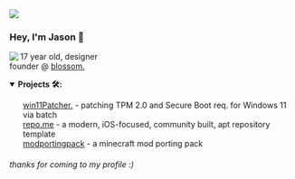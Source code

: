 <img src="https://raw.githubusercontent.com/revisitable/revisitable/master/assets/bg.png"> 

### Hey, I'm Jason 👋<br/>

<a href="https://discord.com/users/326237293612367873">
  <img src="https://lanyard-profile-readme.vercel.app/api/326237293612367873" align="left" />
</a>

17 year old, designer   <br/>
founder @ [blossom.](https://blossom.community)<br/>

<details open>
    <summary><strong>Projects 🛠:</strong></summary>
    <ul>
        <a href="https://github.com/revisitable/win11Patcher">win11Patcher.</a> - patching TPM 2.0 and Secure Boot req. for Windows 11 via batch<br/>
        <a href="https://github.com/revisitable/repo.me">repo.me</a> - a modern, iOS-focused, community built, apt repository template<br/>
        <a href="https://github.com/revisitable/modportingpack">modportingpack</a> - a minecraft mod porting pack<br/>
    </ul>
</details>

###### thanks for coming to my profile :)
